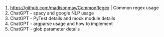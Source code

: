 1. https://github.com/madisonmay/CommonRegex | Common regex usage
2. ChatGPT - spacy and google NLP usage
3. ChatGPT - PyTest details and mock module details
4. ChatGPT - argparse usage and how to implement 
5. ChatGPT - glob parameter details
